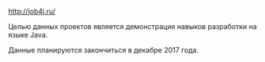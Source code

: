 http://job4j.ru/

Целью данных проектов является демонстрация навыков разработки на языке Java.

Данные планируются закончиться в декабре 2017 года.